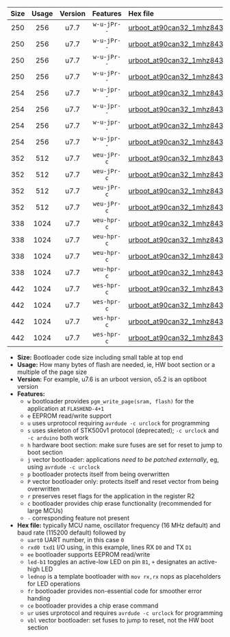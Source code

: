|Size|Usage|Version|Features|Hex file|
|:-:|:-:|:-:|:-:|:--|
|250|256|u7.7|`w-u-jPr--`|[urboot_at90can32_1mhz8432_230400bps_uart0_rxe0_txe1_led+b5_ur_vbl.hex](https://raw.githubusercontent.com/stefanrueger/urboot.hex/main/mcus/at90can32/fcpu_1mhz8432/230400_bps/urboot_at90can32_1mhz8432_230400bps_uart0_rxe0_txe1_led+b5_ur_vbl.hex)|
|250|256|u7.7|`w-u-jPr--`|[urboot_at90can32_1mhz8432_230400bps_uart0_rxe0_txe1_lednop_ur_vbl.hex](https://raw.githubusercontent.com/stefanrueger/urboot.hex/main/mcus/at90can32/fcpu_1mhz8432/230400_bps/urboot_at90can32_1mhz8432_230400bps_uart0_rxe0_txe1_lednop_ur_vbl.hex)|
|250|256|u7.7|`w-u-jPr--`|[urboot_at90can32_1mhz8432_230400bps_uart1_rxd2_txd3_led+b5_ur_vbl.hex](https://raw.githubusercontent.com/stefanrueger/urboot.hex/main/mcus/at90can32/fcpu_1mhz8432/230400_bps/urboot_at90can32_1mhz8432_230400bps_uart1_rxd2_txd3_led+b5_ur_vbl.hex)|
|250|256|u7.7|`w-u-jPr--`|[urboot_at90can32_1mhz8432_230400bps_uart1_rxd2_txd3_lednop_ur_vbl.hex](https://raw.githubusercontent.com/stefanrueger/urboot.hex/main/mcus/at90can32/fcpu_1mhz8432/230400_bps/urboot_at90can32_1mhz8432_230400bps_uart1_rxd2_txd3_lednop_ur_vbl.hex)|
|254|256|u7.7|`w-u-jpr--`|[urboot_at90can32_1mhz8432_230400bps_uart0_rxe0_txe1_led+b5_fr_ur_vbl.hex](https://raw.githubusercontent.com/stefanrueger/urboot.hex/main/mcus/at90can32/fcpu_1mhz8432/230400_bps/urboot_at90can32_1mhz8432_230400bps_uart0_rxe0_txe1_led+b5_fr_ur_vbl.hex)|
|254|256|u7.7|`w-u-jpr--`|[urboot_at90can32_1mhz8432_230400bps_uart0_rxe0_txe1_lednop_fr_ur_vbl.hex](https://raw.githubusercontent.com/stefanrueger/urboot.hex/main/mcus/at90can32/fcpu_1mhz8432/230400_bps/urboot_at90can32_1mhz8432_230400bps_uart0_rxe0_txe1_lednop_fr_ur_vbl.hex)|
|254|256|u7.7|`w-u-jpr--`|[urboot_at90can32_1mhz8432_230400bps_uart1_rxd2_txd3_led+b5_fr_ur_vbl.hex](https://raw.githubusercontent.com/stefanrueger/urboot.hex/main/mcus/at90can32/fcpu_1mhz8432/230400_bps/urboot_at90can32_1mhz8432_230400bps_uart1_rxd2_txd3_led+b5_fr_ur_vbl.hex)|
|254|256|u7.7|`w-u-jpr--`|[urboot_at90can32_1mhz8432_230400bps_uart1_rxd2_txd3_lednop_fr_ur_vbl.hex](https://raw.githubusercontent.com/stefanrueger/urboot.hex/main/mcus/at90can32/fcpu_1mhz8432/230400_bps/urboot_at90can32_1mhz8432_230400bps_uart1_rxd2_txd3_lednop_fr_ur_vbl.hex)|
|352|512|u7.7|`weu-jPr-c`|[urboot_at90can32_1mhz8432_230400bps_uart0_rxe0_txe1_ee_led+b5_fr_ce_ur_vbl.hex](https://raw.githubusercontent.com/stefanrueger/urboot.hex/main/mcus/at90can32/fcpu_1mhz8432/230400_bps/urboot_at90can32_1mhz8432_230400bps_uart0_rxe0_txe1_ee_led+b5_fr_ce_ur_vbl.hex)|
|352|512|u7.7|`weu-jPr-c`|[urboot_at90can32_1mhz8432_230400bps_uart0_rxe0_txe1_ee_lednop_fr_ce_ur_vbl.hex](https://raw.githubusercontent.com/stefanrueger/urboot.hex/main/mcus/at90can32/fcpu_1mhz8432/230400_bps/urboot_at90can32_1mhz8432_230400bps_uart0_rxe0_txe1_ee_lednop_fr_ce_ur_vbl.hex)|
|352|512|u7.7|`weu-jPr-c`|[urboot_at90can32_1mhz8432_230400bps_uart1_rxd2_txd3_ee_led+b5_fr_ce_ur_vbl.hex](https://raw.githubusercontent.com/stefanrueger/urboot.hex/main/mcus/at90can32/fcpu_1mhz8432/230400_bps/urboot_at90can32_1mhz8432_230400bps_uart1_rxd2_txd3_ee_led+b5_fr_ce_ur_vbl.hex)|
|352|512|u7.7|`weu-jPr-c`|[urboot_at90can32_1mhz8432_230400bps_uart1_rxd2_txd3_ee_lednop_fr_ce_ur_vbl.hex](https://raw.githubusercontent.com/stefanrueger/urboot.hex/main/mcus/at90can32/fcpu_1mhz8432/230400_bps/urboot_at90can32_1mhz8432_230400bps_uart1_rxd2_txd3_ee_lednop_fr_ce_ur_vbl.hex)|
|338|1024|u7.7|`weu-hpr-c`|[urboot_at90can32_1mhz8432_230400bps_uart0_rxe0_txe1_ee_led+b5_fr_ce_ur.hex](https://raw.githubusercontent.com/stefanrueger/urboot.hex/main/mcus/at90can32/fcpu_1mhz8432/230400_bps/urboot_at90can32_1mhz8432_230400bps_uart0_rxe0_txe1_ee_led+b5_fr_ce_ur.hex)|
|338|1024|u7.7|`weu-hpr-c`|[urboot_at90can32_1mhz8432_230400bps_uart0_rxe0_txe1_ee_lednop_fr_ce_ur.hex](https://raw.githubusercontent.com/stefanrueger/urboot.hex/main/mcus/at90can32/fcpu_1mhz8432/230400_bps/urboot_at90can32_1mhz8432_230400bps_uart0_rxe0_txe1_ee_lednop_fr_ce_ur.hex)|
|338|1024|u7.7|`weu-hpr-c`|[urboot_at90can32_1mhz8432_230400bps_uart1_rxd2_txd3_ee_led+b5_fr_ce_ur.hex](https://raw.githubusercontent.com/stefanrueger/urboot.hex/main/mcus/at90can32/fcpu_1mhz8432/230400_bps/urboot_at90can32_1mhz8432_230400bps_uart1_rxd2_txd3_ee_led+b5_fr_ce_ur.hex)|
|338|1024|u7.7|`weu-hpr-c`|[urboot_at90can32_1mhz8432_230400bps_uart1_rxd2_txd3_ee_lednop_fr_ce_ur.hex](https://raw.githubusercontent.com/stefanrueger/urboot.hex/main/mcus/at90can32/fcpu_1mhz8432/230400_bps/urboot_at90can32_1mhz8432_230400bps_uart1_rxd2_txd3_ee_lednop_fr_ce_ur.hex)|
|442|1024|u7.7|`wes-hpr-c`|[urboot_at90can32_1mhz8432_230400bps_uart0_rxe0_txe1_ee_led+b5_fr_ce.hex](https://raw.githubusercontent.com/stefanrueger/urboot.hex/main/mcus/at90can32/fcpu_1mhz8432/230400_bps/urboot_at90can32_1mhz8432_230400bps_uart0_rxe0_txe1_ee_led+b5_fr_ce.hex)|
|442|1024|u7.7|`wes-hpr-c`|[urboot_at90can32_1mhz8432_230400bps_uart0_rxe0_txe1_ee_lednop_fr_ce.hex](https://raw.githubusercontent.com/stefanrueger/urboot.hex/main/mcus/at90can32/fcpu_1mhz8432/230400_bps/urboot_at90can32_1mhz8432_230400bps_uart0_rxe0_txe1_ee_lednop_fr_ce.hex)|
|442|1024|u7.7|`wes-hpr-c`|[urboot_at90can32_1mhz8432_230400bps_uart1_rxd2_txd3_ee_led+b5_fr_ce.hex](https://raw.githubusercontent.com/stefanrueger/urboot.hex/main/mcus/at90can32/fcpu_1mhz8432/230400_bps/urboot_at90can32_1mhz8432_230400bps_uart1_rxd2_txd3_ee_led+b5_fr_ce.hex)|
|442|1024|u7.7|`wes-hpr-c`|[urboot_at90can32_1mhz8432_230400bps_uart1_rxd2_txd3_ee_lednop_fr_ce.hex](https://raw.githubusercontent.com/stefanrueger/urboot.hex/main/mcus/at90can32/fcpu_1mhz8432/230400_bps/urboot_at90can32_1mhz8432_230400bps_uart1_rxd2_txd3_ee_lednop_fr_ce.hex)|

- **Size:** Bootloader code size including small table at top end
- **Usage:** How many bytes of flash are needed, ie, HW boot section or a multiple of the page size
- **Version:** For example, u7.6 is an urboot version, o5.2 is an optiboot version
- **Features:**
  + `w` bootloader provides `pgm_write_page(sram, flash)` for the application at `FLASHEND-4+1`
  + `e` EEPROM read/write support
  + `u` uses urprotocol requiring `avrdude -c urclock` for programming
  + `s` uses skeleton of STK500v1 protocol (deprecated); `-c urclock` and `-c arduino` both work
  + `h` hardware boot section: make sure fuses are set for reset to jump to boot section
  + `j` vector bootloader: applications *need to be patched externally*, eg, using `avrdude -c urclock`
  + `p` bootloader protects itself from being overwritten
  + `P` vector bootloader only: protects itself and reset vector from being overwritten
  + `r` preserves reset flags for the application in the register R2
  + `c` bootloader provides chip erase functionality (recommended for large MCUs)
  + `-` corresponding feature not present
- **Hex file:** typically MCU name, oscillator frequency (16 MHz default) and baud rate (115200 default) followed by
  + `uart0` UART number, in this case `0`
  + `rxd0 txd1` I/O using, in this example, lines RX `D0` and TX `D1`
  + `ee` bootloader supports EEPROM read/write
  + `led-b1` toggles an active-low LED on pin `B1`, `+` designates an active-high LED
  + `lednop` is a template bootloader with `mov rx,rx` nops as placeholders for LED operations
  + `fr` bootloader provides non-essential code for smoother error handing
  + `ce` bootloader provides a chip erase command
  + `ur` uses urprotocol and requires `avrdude -c urclock` for programming
  + `vbl` vector bootloader: set fuses to jump to reset, not the HW boot section
